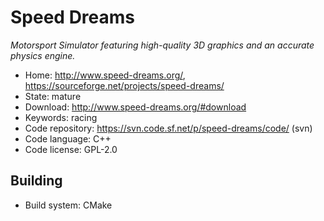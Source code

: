 # Speed Dreams

_Motorsport Simulator featuring high-quality 3D graphics and an accurate physics engine._

- Home: http://www.speed-dreams.org/, https://sourceforge.net/projects/speed-dreams/
- State: mature
- Download: http://www.speed-dreams.org/#download
- Keywords: racing
- Code repository: https://svn.code.sf.net/p/speed-dreams/code/ (svn)
- Code language: C++
- Code license: GPL-2.0

## Building

- Build system: CMake